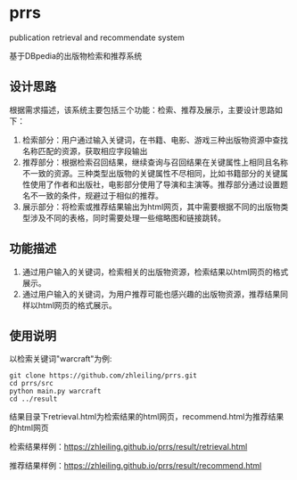 # prrs
publication retrieval and recommendate system

基于DBpedia的出版物检索和推荐系统

## 设计思路

根据需求描述，该系统主要包括三个功能：检索、推荐及展示，主要设计思路如下：

1. 检索部分：用户通过输入关键词，在书籍、电影、游戏三种出版物资源中查找名称匹配的资源，获取相应字段输出
2. 推荐部分：根据检索召回结果，继续查询与召回结果在关键属性上相同且名称不一致的资源。三种类型出版物的关键属性不尽相同，比如书籍部分的关键属性使用了作者和出版社，电影部分使用了导演和主演等。推荐部分通过设置题名不一致的条件，规避过于相似的推荐。
3. 展示部分：将检索或推荐结果输出为html网页，其中需要根据不同的出版物类型涉及不同的表格，同时需要处理一些缩略图和链接跳转。

## 功能描述

1. 通过用户输入的关键词，检索相关的出版物资源，检索结果以html网页的格式展示。
2. 通过用户输入的关键词，为用户推荐可能也感兴趣的出版物资源，推荐结果同样以html网页的格式展示。

## 使用说明

以检索关键词"warcraft"为例:

    git clone https://github.com/zhleiling/prrs.git
    cd prrs/src
    python main.py warcraft
    cd ../result
    
结果目录下retrieval.html为检索结果的html网页，recommend.html为推荐结果的html网页

检索结果样例：<https://zhleiling.github.io/prrs/result/retrieval.html>

推荐结果样例：<https://zhleiling.github.io/prrs/result/recommend.html>
